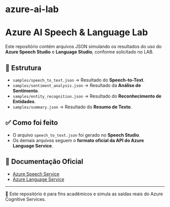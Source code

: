# azure-ai-lab
# Azure AI Speech & Language Lab

Este repositório contém arquivos JSON simulando os resultados do uso do **Azure Speech Studio** e **Language Studio**, conforme solicitado no LAB.

## 📂 Estrutura
- `samples/speech_to_text.json` → Resultado do **Speech-to-Text**.
- `samples/sentiment_analysis.json` → Resultado da **Análise de Sentimento**.
- `samples/entity_recognition.json` → Resultado do **Reconhecimento de Entidades**.
- `samples/summary.json` → Resultado do **Resumo de Texto**.

## ✅ Como foi feito
- O arquivo `speech_to_text.json` foi gerado no **Speech Studio**.
- Os demais arquivos seguem o **formato oficial da API do Azure Language Service**.

## 🔗 Documentação Oficial
- [Azure Speech Service](https://learn.microsoft.com/azure/cognitive-services/speech-service/)
- [Azure Language Service](https://learn.microsoft.com/azure/cognitive-services/language-service/)

---

📌 Este repositório é para fins acadêmicos e simula as saídas reais do Azure Cognitive Services.
